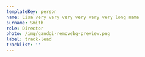 ```yaml
---
templateKey: person
name: Lisa very very very very very very long name
surname: Smith
role: Director
photo: /img/gandgi-removebg-preview.png
label: track-lead
tracklist: ''
---
```

